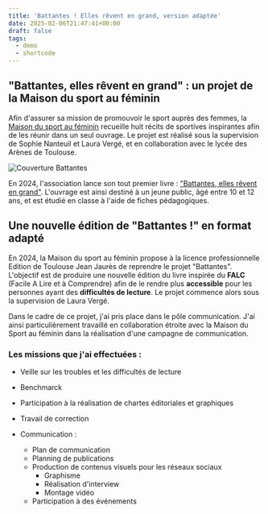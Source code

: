 ```yaml
---
title: 'Battantes ! Elles rêvent en grand, version adaptée'
date: 2025-02-06T21:47:41+00:00
draft: false
tags:
  - demo
  - shortcode
---
```


##  "Battantes, elles rêvent en grand" : un projet de la Maison du sport au féminin 

Afin d'assurer sa mission de promouvoir le sport auprès des femmes, la [Maison du sport au féminin](https://maisondusportaufeminin.fr/) recueille huit récits de sportives inspirantes afin de les réunir dans un seul ouvrage. Le projet est réalisé sous la supervision de Sophie Nanteuil et Laura Vergé, et en collaboration avec le lycée des Arènes de Toulouse. 

![Couverture Battantes](https://maisondusportaufeminin.fr/wp-content/uploads/2022/10/Couverture-battantes3.jpg)

En 2024, l'association lance son tout premier livre : ["Battantes, elles rêvent en grand"](https://maisondusportaufeminin.fr/battantes-elles-revent-en-grand/). 
L'ouvrage est ainsi destiné à un jeune public, âgé entre 10 et 12 ans, et est étudié en classe à l'aide de fiches pédagogiques. 

## Une nouvelle édition de "Battantes !" en format adapté

En 2024, la Maison du sport au féminin propose à la licence professionnelle Edition de Toulouse Jean Jaurès de reprendre le projet "Battantes". L'objectif est de produire une nouvelle édition du livre inspirée du **FALC** (Facile A Lire et à Comprendre) afin de le rendre plus **accessible** pour les personnes ayant des **difficultés de lecture**. Le projet commence alors sous la supervision de Laura Vergé. 

Dans le cadre de ce projet, j'ai pris place dans le pôle communication. J'ai ainsi particulièrement travaillé en collaboration étroite avec la Maison du Sport au féminin dans la réalisation d'une campagne de communication. 

### Les missions que j'ai effectuées :
  * Veille sur les troubles et les difficultés de lecture
  * Benchmarck 
  * Participation à la réalisation de chartes éditoriales et graphiques
  * Travail de correction

  * Communication : 
    * Plan de communication 
    * Planning de publications 
    * Production de contenus visuels pour les réseaux sociaux 
      * Graphisme 
      * Réalisation d'interview
      * Montage vidéo 
    * Participation à des événements